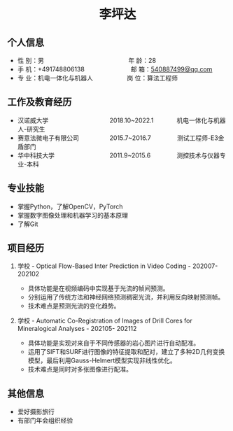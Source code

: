  <center>
     <h1>李坪达</h1>
 </center>

## 个人信息 

* 性 别：男 &emsp;&emsp;&emsp;&emsp;&emsp;&emsp;&emsp;&emsp;&emsp;&emsp;&emsp;&emsp;&emsp;&ensp;年 龄：28  
* 手 机：+491748806138 &emsp;&emsp;&emsp;&emsp;&emsp;&emsp;&emsp;  邮 箱：540887499@qq.com    
* 专 业：机电一体化与机器人 &emsp;&emsp;&emsp;&emsp;&emsp; 岗 位：算法工程师

## 工作及教育经历
       
* 汉诺威大学&emsp;&emsp;&emsp;&emsp;&emsp;&emsp;&emsp;&emsp;&emsp;&emsp;2018.10~2022.1&emsp;&emsp;&emsp;&ensp; 机电一体化与机器人-研究生
* 赛意法微电子有限公司&emsp;&emsp;&emsp;&emsp;&emsp;2015.7~2016.7&emsp;&emsp;&emsp;&emsp; 测试工程师-E3金盾部门         
* 华中科技大学&emsp;&emsp;&emsp;&emsp;&emsp;&emsp;&emsp;&emsp;&emsp;2011.9~2015.6&emsp;&emsp;&emsp;&emsp; 测控技术与仪器专业-本科  

## 专业技能

* 掌握Python，了解OpenCV，PyTorch
* 掌握数字图像处理和机器学习的基本原理
* 了解Git

## 项目经历

1. 学校 - Optical Flow-Based Inter Prediction in Video Coding - 202007- 202102 
    * 具体功能是在视频编码中实现基于光流的帧间预测。 
    * 分别运用了传统方法和神经网络预测稠密光流，并利用反向映射预测帧。
    * 技术难点是预测光流的变化趋势。

2. 学校 - Automatic Co-Registration of Images of Drill Cores for Mineralogical Analyses - 202105- 202112 
    * 具体功能是实现对来自于不同传感器的岩心图片进行自动配准。 
    * 运用了SIFT和SURF进行图像的特征提取和配对，建立了多种2D几何变换模型，最后利用Gauss-Helmert模型实现非线性优化。
    * 技术难点是同时对多张图像进行配准。

## 其他信息 
* 爱好摄影旅行
* 有部门年会组织经验 
